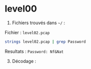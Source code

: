 # level00

1. Fichiers trouvés dans `~/` :

Fichier : `level02.pcap`

```bash
strings level02.pcap | grep Password
```
Resultats : `Password: Nf&Nat`

3) Décodage :


